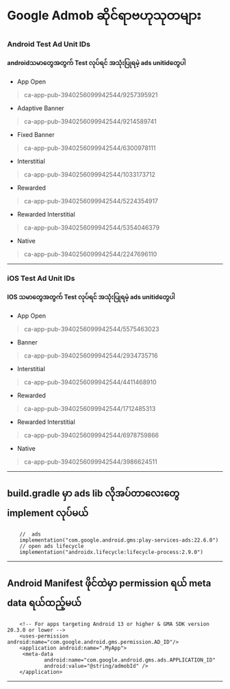 # Google Admob ဆိုင်ရာဗဟုသုတများ

### Android Test Ad Unit IDs
#### androidသမာတွေအတွက် Test လုပ်ရင် အသုံးပြုရမဲ့ ads unitidတွေပါ

* App Open	
> ca-app-pub-3940256099942544/9257395921

* Adaptive Banner	
> ca-app-pub-3940256099942544/9214589741

* Fixed Banner
> ca-app-pub-3940256099942544/6300978111

* Interstitial
> ca-app-pub-3940256099942544/1033173712

* Rewarded	
> ca-app-pub-3940256099942544/5224354917

* Rewarded Interstitial	
> ca-app-pub-3940256099942544/5354046379

* Native	
> ca-app-pub-3940256099942544/2247696110

___

### iOS Test Ad Unit IDs
#### IOS သမာတွေအတွက် Test လုပ်ရင် အသုံးပြုရမဲ့ ads unitidတွေပါ

* App Open
> ca-app-pub-3940256099942544/5575463023

* Banner
> ca-app-pub-3940256099942544/2934735716

* Interstitial	
> ca-app-pub-3940256099942544/4411468910

* Rewarded	
> ca-app-pub-3940256099942544/1712485313

* Rewarded Interstitial	
> ca-app-pub-3940256099942544/6978759866

* Native
> ca-app-pub-3940256099942544/3986624511

___

## build.gradle မှာ ads lib လိုအပ်တာလေးတွေ  implement လုပ်မယ်

```
    //  ads
    implementation("com.google.android.gms:play-services-ads:22.6.0")
    // open ads lifecycle
    implementation("androidx.lifecycle:lifecycle-process:2.9.0")
```
___

## Android Manifest ဖိုင်ထဲမှာ permission ရယ် meta data ရယ်ထည့်မယ်

```
    <!-- For apps targeting Android 13 or higher & GMA SDK version 20.3.0 or lower -->
    <uses-permission android:name="com.google.android.gms.permission.AD_ID"/>
    <application android:name=".MyApp">
     <meta-data
            android:name="com.google.android.gms.ads.APPLICATION_ID"
            android:value="@string/admobId" />
    </application>

```
___




